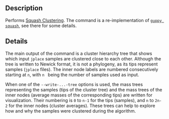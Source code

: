 ## Description

Performs [Squash Clustering](http://journals.plos.org/plosone/article?id=10.1371/journal.pone.0056859). The command is a re-implementation of [`guppy squash`](http://matsen.github.io/pplacer/generated_rst/guppy_squash.html), see there for some details.

## Details

The main output of the command is a cluster hierarchy tree that shows which input `jplace` samples are clustered close to each other. Although the tree is written to Newick format, it is not a phylogeny, as its tips represent samples (`jplace` files). The inner node labels are numbered consecutively starting at `n`, with `n ` being the number of samples used as input.

When one of the `--write-...-tree` options is used, the mass trees representing the samples (tips of the cluster tree) and the mass trees of the inner nodes (average masses of the corresponding tips) are written for visualization. Their numbering is `0` to `n-1` for the tips (samples), and `n` to `2n-2` for the inner nodes (cluster averages). These trees can help to explore how and why the samples were clustered during the algorithm.
